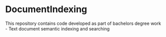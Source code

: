 # DocumentIndexing 

This repository contains code developed as part of bachelors degree work - Text document semantic indexing and searching
